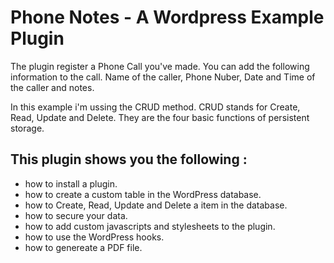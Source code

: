 # Phone Notes - A Wordpress Example Plugin

The plugin register a Phone Call you've made. You can add the following information
to the call. Name of the caller, Phone Nuber, Date and Time of the caller and notes.

In this example i'm ussing the CRUD method. CRUD stands for Create, Read, Update and Delete. 
They are the four basic functions of persistent storage.

## This plugin shows you the following  :
   - how to install a plugin.
   - how to create a custom table in the WordPress database.
   - how to Create, Read, Update and Delete a item in the database.
   - how to secure your data.
   - how to add custom javascripts and stylesheets to the plugin.
   - how to use the WordPress hooks.
   - how to genereate a PDF file.
